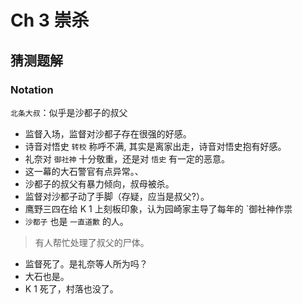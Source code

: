 # Ch 3 崇杀

## 猜测题解

### Notation

`北条大叔`：似乎是沙都子的叔父

- 监督入场，监督对沙都子存在很强的好感。
- 诗音对悟史 `转校` 称呼不满, 其实是离家出走，诗音对悟史抱有好感。
- 礼奈对 `御社神` 十分敬重，还是对 `悟史` 有一定的恶意。
- 这一幕的大石警官有点异常。、
- 沙都子的叔父有暴力倾向，叔母被杀。
- 监督对沙都子动了手脚（存疑，应当是叔父?）。
- 鹰野三四在给 K 1 上刻板印象，认为园崎家主导了每年的 `御社神作祟
- `沙都子` 也是 `一直道歉` 的人。

> 有人帮忙处理了叔父的尸体。

- 监督死了。是礼奈等人所为吗？
- 大石也是。
- K 1 死了，村落也没了。

